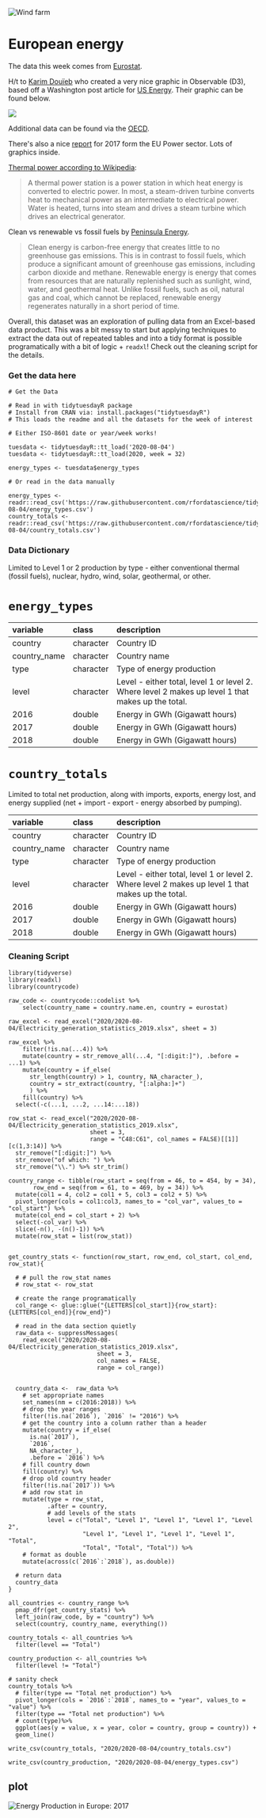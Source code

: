 ![Wind farm](https://images.unsplash.com/photo-1532601224476-15c79f2f7a51?ixlib=rb-1.2.1&ixid=eyJhcHBfaWQiOjEyMDd9&auto=format&fit=crop&w=1350&q=80)

# European energy

The data this week comes from [Eurostat](https://ec.europa.eu/eurostat/statistics-explained/index.php/Electricity_generation_statistics_%E2%80%93_first_results).

H/t to [Karim Douïeb](https://twitter.com/karim_douieb/status/1289530351841234946) who created a very nice graphic in Observable (D3), based off a Washington post article for [US Energy](https://www.washingtonpost.com/climate-environment/2020/07/30/biden-calls-100-percent-clean-electricity-by-2035-heres-how-far-we-have-go/?arc404=true&utm_medium=social&utm_source=twitter&utm_campaign=wp_graphics). Their graphic can be found below.

![](https://pbs.twimg.com/media/EeVShknX0AAXbsA?format=png&name=4096x4096)

Additional data can be found via the [OECD](https://data.oecd.org/energy/primary-energy-supply.htm#indicator-chart).

There's also a nice [report](https://ember-climate.org/wp-content/uploads/2018/01/EU-power-sector-report-2017.pdf) for 2017 form the EU Power sector. Lots of graphics inside.

[Thermal power according to Wikipedia](https://en.wikipedia.org/wiki/Thermal_power_station):

> A thermal power station is a power station in which heat energy is converted to electric power. In most, a steam-driven turbine converts heat to mechanical power as an intermediate to electrical power. Water is heated, turns into steam and drives a steam turbine which drives an electrical generator.

Clean vs renewable vs fossil fuels by [Peninsula Energy](https://www.peninsulacleanenergy.com/faq-items/what-is-the-difference-between-clean-and-renewable-energy/).

> Clean energy is carbon-free energy that creates little to no greenhouse gas emissions. This is in contrast to fossil fuels, which produce a significant amount of greenhouse gas emissions, including carbon dioxide and methane. Renewable energy is energy that comes from resources that are naturally replenished such as sunlight, wind, water, and geothermal heat. Unlike fossil fuels, such as oil, natural gas and coal, which cannot be replaced, renewable energy regenerates naturally in a short period of time.

Overall, this dataset was an exploration of pulling data from an Excel-based data product. This was a bit messy to start but applying techniques to extract the data out of repeated tables and into a tidy format is possible programatically with a bit of logic + `readxl`! Check out the cleaning script for the details.

### Get the data here

```{r}
# Get the Data

# Read in with tidytuesdayR package 
# Install from CRAN via: install.packages("tidytuesdayR")
# This loads the readme and all the datasets for the week of interest

# Either ISO-8601 date or year/week works!

tuesdata <- tidytuesdayR::tt_load('2020-08-04')
tuesdata <- tidytuesdayR::tt_load(2020, week = 32)

energy_types <- tuesdata$energy_types

# Or read in the data manually

energy_types <- readr::read_csv('https://raw.githubusercontent.com/rfordatascience/tidytuesday/master/data/2020/2020-08-04/energy_types.csv')
country_totals <- readr::read_csv('https://raw.githubusercontent.com/rfordatascience/tidytuesday/master/data/2020/2020-08-04/country_totals.csv')

```
### Data Dictionary

Limited to Level 1 or 2 production by type - either conventional thermal (fossil fuels), nuclear, hydro, wind, solar, geothermal, or other. 

# `energy_types`
|variable     |class     |description |
|:------------|:---------|:-----------|
|country      |character |Country ID |
|country_name |character | Country name |
|type         |character | Type of energy production |
|level        |character | Level - either total, level 1 or level 2. Where level 2 makes up level 1 that makes up the total. |
|2016         |double    | Energy in GWh (Gigawatt hours) |
|2017         |double    | Energy in GWh (Gigawatt hours) |
|2018         |double    | Energy in GWh (Gigawatt hours) |

# `country_totals`

Limited to total net production, along with imports, exports, energy lost, and energy supplied (net + import - export - energy absorbed by pumping).

|variable     |class     |description |
|:------------|:---------|:-----------|
|country      |character |Country ID |
|country_name |character | Country name |
|type         |character | Type of energy production |
|level        |character | Level - either total, level 1 or level 2. Where level 2 makes up level 1 that makes up the total. |
|2016         |double    | Energy in GWh (Gigawatt hours) |
|2017         |double    | Energy in GWh (Gigawatt hours) |
|2018         |double    | Energy in GWh (Gigawatt hours) |

### Cleaning Script

```{r}
library(tidyverse)
library(readxl)
library(countrycode)

raw_code <- countrycode::codelist %>% 
    select(country_name = country.name.en, country = eurostat)

raw_excel <- read_excel("2020/2020-08-04/Electricity_generation_statistics_2019.xlsx", sheet = 3)
  
raw_excel %>% 
    filter(!is.na(...4)) %>% 
    mutate(country = str_remove_all(...4, "[:digit:]"), .before = ...1) %>% 
    mutate(country = if_else(
      str_length(country) > 1, country, NA_character_), 
      country = str_extract(country, "[:alpha:]+")
      ) %>% 
    fill(country) %>% 
  select(-c(...1, ...2, ...14:...18))

row_stat <- read_excel("2020/2020-08-04/Electricity_generation_statistics_2019.xlsx", 
                       sheet = 3,
                       range = "C48:C61", col_names = FALSE)[[1]][c(1,3:14)] %>% 
  str_remove("[:digit:]") %>% 
  str_remove("of which: ") %>% 
  str_remove("\\.") %>% str_trim()

country_range <- tibble(row_start = seq(from = 46, to = 454, by = 34), 
       row_end = seq(from = 61, to = 469, by = 34)) %>% 
  mutate(col1 = 4, col2 = col1 + 5, col3 = col2 + 5) %>% 
  pivot_longer(cols = col1:col3, names_to = "col_var", values_to = "col_start") %>% 
  mutate(col_end = col_start + 2) %>% 
  select(-col_var) %>% 
  slice(-n(), -(n()-1)) %>% 
  mutate(row_stat = list(row_stat))


get_country_stats <- function(row_start, row_end, col_start, col_end, row_stat){
  
  # # pull the row_stat names
  # row_stat <- row_stat

  # create the range programatically
  col_range <- glue::glue("{LETTERS[col_start]}{row_start}:{LETTERS[col_end]}{row_end}")
  
  # read in the data section quietly
  raw_data <- suppressMessages(
    read_excel("2020/2020-08-04/Electricity_generation_statistics_2019.xlsx", 
                         sheet = 3,
                         col_names = FALSE,
                         range = col_range))
  
  
  country_data <-  raw_data %>% 
    # set appropriate names
    set_names(nm = c(2016:2018)) %>% 
    # drop the year ranges
    filter(!is.na(`2016`), `2016` != "2016") %>% 
    # get the country into a column rather than a header
    mutate(country = if_else(
      is.na(`2017`), 
      `2016`, 
      NA_character_), 
      .before = `2016`) %>% 
    # fill country down
    fill(country) %>% 
    # drop old country header
    filter(!is.na(`2017`)) %>% 
    # add row stat in
    mutate(type = row_stat, 
           .after = country, 
           # add levels of the stats
           level = c("Total", "Level 1", "Level 1", "Level 1", "Level 2", 
                     "Level 1", "Level 1", "Level 1", "Level 1", "Total", 
                     "Total", "Total", "Total")) %>% 
    # format as double
    mutate(across(c(`2016`:`2018`), as.double))
  
  # return data
  country_data
}

all_countries <- country_range %>% 
  pmap_dfr(get_country_stats) %>% 
  left_join(raw_code, by = "country") %>% 
  select(country, country_name, everything())

country_totals <- all_countries %>% 
  filter(level == "Total")

country_production <- all_countries %>% 
  filter(level != "Total")

# sanity check
country_totals %>% 
  # filter(type == "Total net production") %>% 
  pivot_longer(cols = `2016`:`2018`, names_to = "year", values_to = "value") %>% 
  filter(type == "Total net production") %>%
  # count(type)%>% 
  ggplot(aes(y = value, x = year, color = country, group = country)) +
  geom_line()

write_csv(country_totals, "2020/2020-08-04/country_totals.csv")

write_csv(country_production, "2020/2020-08-04/energy_types.csv")

```

## plot

![Energy Production in Europe: 2017](plot2017.png)